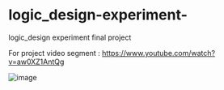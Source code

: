 # logic_design-experiment-
logic_design experiment final project  

For project video segment : https://www.youtube.com/watch?v=aw0XZ1AntQg  

![image](https://github.com/sizijaxer/logic_design-experiment-/blob/main/award.png?raw=true) 

